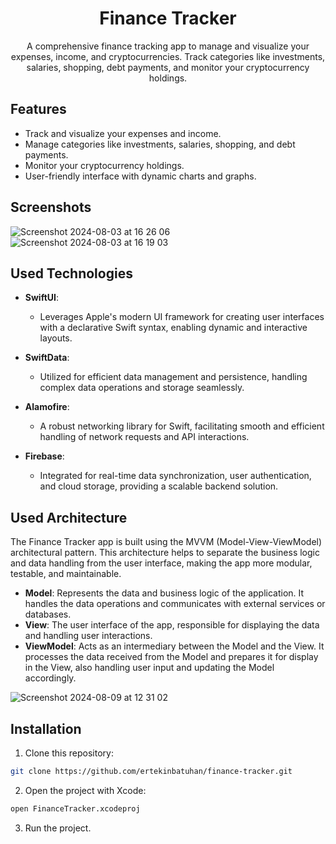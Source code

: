 <h1 align="center">Finance Tracker</h1>

<p align="center">
  A comprehensive finance tracking app to manage and visualize your expenses, income, and cryptocurrencies. Track categories like investments, salaries, shopping, debt payments, and monitor your cryptocurrency holdings.
</p>

## Features

- Track and visualize your expenses and income.
- Manage categories like investments, salaries, shopping, and debt payments.
- Monitor your cryptocurrency holdings.
- User-friendly interface with dynamic charts and graphs.

## Screenshots
![Screenshot 2024-08-03 at 16 26 06](https://github.com/user-attachments/assets/9b7fc2f0-55e3-43bc-a5d5-7352e0754fb6)
![Screenshot 2024-08-03 at 16 19 03](https://github.com/user-attachments/assets/b7e05488-5551-40f8-a752-707a56beb78e)

## Used Technologies

- **SwiftUI**: 
  - Leverages Apple's modern UI framework for creating user interfaces with a declarative Swift syntax, enabling dynamic and interactive layouts.

- **SwiftData**: 
  - Utilized for efficient data management and persistence, handling complex data operations and storage seamlessly.

- **Alamofire**: 
  - A robust networking library for Swift, facilitating smooth and efficient handling of network requests and API interactions.

- **Firebase**: 
  - Integrated for real-time data synchronization, user authentication, and cloud storage, providing a scalable backend solution.

## Used Architecture
The Finance Tracker app is built using the MVVM (Model-View-ViewModel) architectural pattern. This architecture helps to separate the business logic and data handling from the user interface, making the app more modular, testable, and maintainable.

- **Model**: Represents the data and business logic of the application. It handles the data operations and communicates with external services or databases.
- **View**: The user interface of the app, responsible for displaying the data and handling user interactions.
- **ViewModel**: Acts as an intermediary between the Model and the View. It processes the data received from the Model and prepares it for display in the View, also handling user input and updating the Model accordingly.

![Screenshot 2024-08-09 at 12 31 02](https://github.com/user-attachments/assets/f79044cc-7b40-4d2f-abc1-716dd6384964)





## Installation

1. Clone this repository:

```bash
git clone https://github.com/ertekinbatuhan/finance-tracker.git

```

2. Open the project with Xcode:
```bash
open FinanceTracker.xcodeproj

```
3. Run the project.
